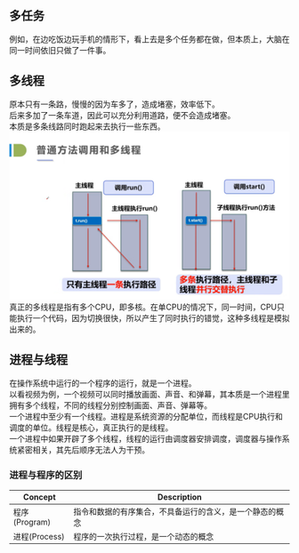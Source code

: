 ## 多任务
例如，在边吃饭边玩手机的情形下，看上去是多个任务都在做，但本质上，大脑在同一时间依旧只做了一件事。

## 多线程
原本只有一条路，慢慢的因为车多了，造成堵塞，效率低下。  
后来多加了一条车道，因此可以充分利用道路，便不会造成堵塞。  
本质是多条线路同时跑起来去执行一些东西。
![普通方法调用和多线程](https://github.com/ZhengyuanHan/CS/blob/main/img/%E6%99%AE%E9%80%9A%E6%96%B9%E6%B3%95%E8%B0%83%E7%94%A8%E5%92%8C%E5%A4%9A%E7%BA%BF%E7%A8%8B.png)
真正的多线程是指有多个CPU，即多核。在单CPU的情况下，同一时间，CPU只能执行一个代码，因为切换很快，所以产生了同时执行的错觉，这种多线程是模拟出来的。

## 进程与线程
在操作系统中运行的一个程序的运行，就是一个进程。  
以看视频为例，一个视频可以同时播放画面、声音、和弹幕，其本质是一个进程里拥有多个线程，不同的线程分别控制画面、声音、弹幕等。  
一个进程中至少有一个线程。进程是系统资源的分配单位，而线程是CPU执行和调度的单位。线程是核心，真正执行的是线程。  
一个进程中如果开辟了多个线程，线程的运行由调度器安排调度，调度器与操作系统紧密相关，其先后顺序无法人为干预。
### 进程与程序的区别
| Concept | Description |
| --- | --- |
| 程序(Program) | 指令和数据的有序集合，不具备运行的含义，是一个静态的概念 |
| 进程(Process) | 程序的一次执行过程，是一个动态的概念 |  
